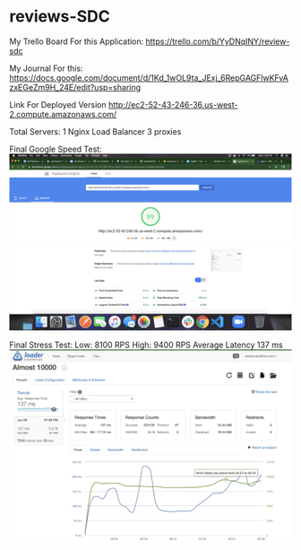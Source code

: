 # reviews-SDC

My Trello Board For this Application:
  https://trello.com/b/YyDNqINY/review-sdc

My Journal For this:
  https://docs.google.com/document/d/1Kd_1wOL9ta_JExj_6RepGAGFlwKFvAzxEGeZm9H_24E/edit?usp=sharing

Link For Deployed Version
  http://ec2-52-43-246-36.us-west-2.compute.amazonaws.com/

  Total Servers:
    1 Nginx Load Balancer
    3 proxies


Final Google Speed Test:
  ![alt text](./finalGoogleSpeedInsight.png)


Final Stress Test:
  Low: 8100 RPS
  High: 9400 RPS
  Average Latency 137 ms
  ![Final Stress Test](./stressTest.png)
